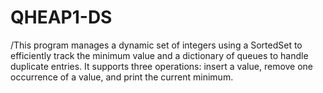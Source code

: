 # QHEAP1-DS

/This program manages a dynamic set of integers using a SortedSet to efficiently track the minimum value and a dictionary of queues to handle duplicate entries. It supports three operations: insert a value, remove one occurrence of a value, and print the current minimum.
